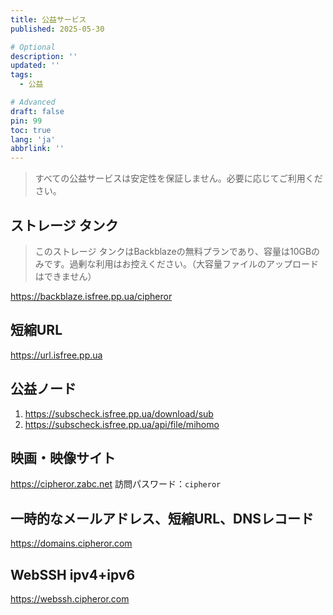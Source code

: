 ```yaml
---
title: 公益サービス
published: 2025-05-30

# Optional
description: ''
updated: ''
tags:
  - 公益

# Advanced
draft: false
pin: 99
toc: true
lang: 'ja'
abbrlink: ''
---
```

> すべての公益サービスは安定性を保証しません。必要に応じてご利用ください。

## ストレージ タンク
> このストレージ タンクはBackblazeの無料プランであり、容量は10GBのみです。過剰な利用はお控えください。（大容量ファイルのアップロードはできません）

<https://backblaze.isfree.pp.ua/cipheror>

## 短縮URL
<https://url.isfree.pp.ua>

## 公益ノード
  1. <https://subscheck.isfree.pp.ua/download/sub><br>
  2. <https://subscheck.isfree.pp.ua/api/file/mihomo>

## 映画・映像サイト
<https://cipheror.zabc.net> 訪問パスワード：`cipheror` <br>

## 一時的なメールアドレス、短縮URL、DNSレコード
<https://domains.cipheror.com>

## WebSSH ipv4+ipv6
<https://webssh.cipheror.com>
